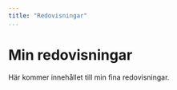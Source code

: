 ```yaml
---
title: "Redovisningar"
...
```

Min redovisningar
=========================

Här kommer innehållet till min fina redovisningar.
